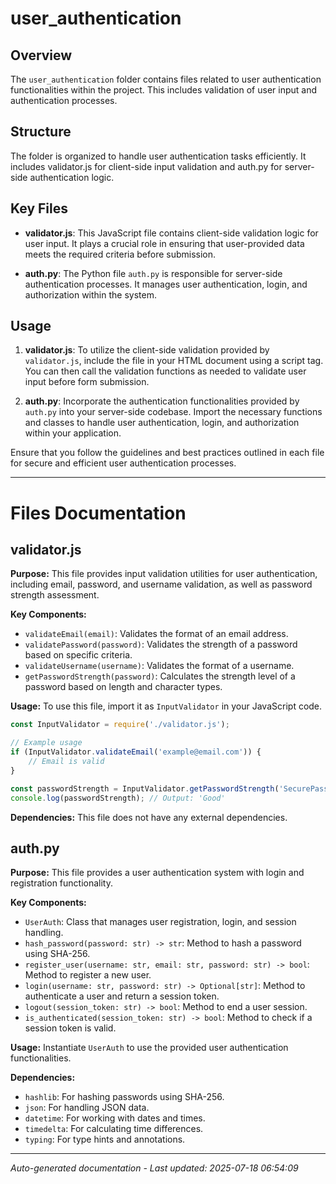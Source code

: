 # user_authentication

## Overview
The `user_authentication` folder contains files related to user authentication functionalities within the project. This includes validation of user input and authentication processes.

## Structure
The folder is organized to handle user authentication tasks efficiently. It includes validator.js for client-side input validation and auth.py for server-side authentication logic.

## Key Files
- **validator.js**: This JavaScript file contains client-side validation logic for user input. It plays a crucial role in ensuring that user-provided data meets the required criteria before submission.
  
- **auth.py**: The Python file `auth.py` is responsible for server-side authentication processes. It manages user authentication, login, and authorization within the system.

## Usage
1. **validator.js**: To utilize the client-side validation provided by `validator.js`, include the file in your HTML document using a script tag. You can then call the validation functions as needed to validate user input before form submission.

2. **auth.py**: Incorporate the authentication functionalities provided by `auth.py` into your server-side codebase. Import the necessary functions and classes to handle user authentication, login, and authorization within your application.

Ensure that you follow the guidelines and best practices outlined in each file for secure and efficient user authentication processes.

---

# Files Documentation

## validator.js

**Purpose:** This file provides input validation utilities for user authentication, including email, password, and username validation, as well as password strength assessment.

**Key Components:**
- `validateEmail(email)`: Validates the format of an email address.
- `validatePassword(password)`: Validates the strength of a password based on specific criteria.
- `validateUsername(username)`: Validates the format of a username.
- `getPasswordStrength(password)`: Calculates the strength level of a password based on length and character types.

**Usage:** To use this file, import it as `InputValidator` in your JavaScript code.

```javascript
const InputValidator = require('./validator.js');

// Example usage
if (InputValidator.validateEmail('example@email.com')) {
    // Email is valid
}

const passwordStrength = InputValidator.getPasswordStrength('SecurePass123');
console.log(passwordStrength); // Output: 'Good'
```

**Dependencies:** This file does not have any external dependencies.

## auth.py

**Purpose:** This file provides a user authentication system with login and registration functionality.

**Key Components:**
- `UserAuth`: Class that manages user registration, login, and session handling.
- `hash_password(password: str) -> str`: Method to hash a password using SHA-256.
- `register_user(username: str, email: str, password: str) -> bool`: Method to register a new user.
- `login(username: str, password: str) -> Optional[str]`: Method to authenticate a user and return a session token.
- `logout(session_token: str) -> bool`: Method to end a user session.
- `is_authenticated(session_token: str) -> bool`: Method to check if a session token is valid.

**Usage:** Instantiate `UserAuth` to use the provided user authentication functionalities.

**Dependencies:**
- `hashlib`: For hashing passwords using SHA-256.
- `json`: For handling JSON data.
- `datetime`: For working with dates and times.
- `timedelta`: For calculating time differences.
- `typing`: For type hints and annotations.

---
*Auto-generated documentation - Last updated: 2025-07-18 06:54:09*
